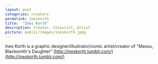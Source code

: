 ```yaml
---
layout: post
categories: creators
permalink: ineskorth
title:  "Ines Korth"
description: Creator, Colourist, Artist
picture: public/images/ineskorth.jpeg
---
```


Ines Korth is a graphic designer/illustrator/comic artist/creator of "Massu, Blacksmith's Daughter"
[http://ineskorth.tumblr.com/](http://ineskorth.tumblr.com/)
